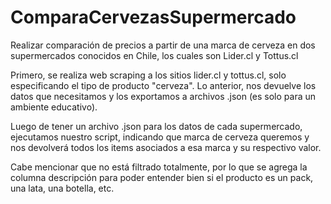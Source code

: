 # ComparaCervezasSupermercado
Realizar comparación de precios a partir de una marca de cerveza en dos supermercados conocidos en Chile, los cuales son Lider.cl y Tottus.cl

Primero, se realiza web scraping a los sitios lider.cl y tottus.cl, solo especificando el tipo de producto "cerveza". Lo anterior, nos devuelve los datos que necesitamos y los exportamos a archivos .json (es solo para un ambiente educativo).

Luego de tener un archivo .json para los datos de cada supermercado, ejecutamos nuestro script, indicando que marca de cerveza queremos y nos devolverá todos los items asociados a esa marca y su respectivo valor.

Cabe mencionar que no está filtrado totalmente, por lo que se agrega la columna descripción para poder entender bien si el producto es un pack, una lata, una botella, etc.
